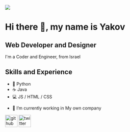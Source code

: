 ![](https://pbs.twimg.com/profile_banners/893525251/1642848620/600x200)

# Hi there 👋, my name is Yakov
## Web Developer and Designer

I'm a Coder and Engineer, from Israel

## Skills and Experience
* 🐍 Python
* ☕ Java
* 💻 JS / HTML / CSS

- 🔭 I’m currently working in My own company 


[<img src='https://cdn.jsdelivr.net/npm/simple-icons@3.0.1/icons/github.svg' alt='github' height='40'>](https://github.com/yakovzur)  [<img src='https://cdn.jsdelivr.net/npm/simple-icons@3.0.1/icons/twitter.svg' alt='twitter' height='40'>](https://twitter.com/JacobTLI)  
